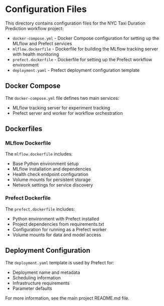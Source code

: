# Configuration Files

This directory contains configuration files for the NYC Taxi Duration Prediction workflow project:

- `docker-compose.yml` - Docker Compose configuration for setting up the MLflow and Prefect services
- `mlflow.dockerfile` - Dockerfile for building the MLflow tracking server with health monitoring
- `prefect.dockerfile` - Dockerfile for setting up the Prefect workflow environment
- `deployment.yaml` - Prefect deployment configuration template

## Docker Compose

The `docker-compose.yml` file defines two main services:
- MLflow tracking server for experiment tracking
- Prefect server and worker for workflow orchestration

## Dockerfiles

### MLflow Dockerfile

The `mlflow.dockerfile` includes:
- Base Python environment setup
- MLflow installation and dependencies
- Health check endpoint configuration
- Volume mounts for persistent storage
- Network settings for service discovery

### Prefect Dockerfile

The `prefect.dockerfile` includes:
- Python environment with Prefect installed
- Project dependencies from requirements.txt
- Configuration for running as a Prefect worker
- Volume mounts for data and model access

## Deployment Configuration

The `deployment.yaml` template is used by Prefect for:
- Deployment name and metadata
- Scheduling information
- Infrastructure requirements
- Parameter defaults

For more information, see the main project README.md file.
